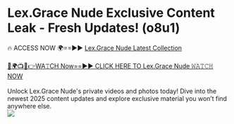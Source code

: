 # Lex.Grace Nude Exclusive Content Leak - Fresh Updates! (o8u1)

🔥 ACCESS NOW 🌍==►► <a href="https://tinyurl.com/yc657z5k" rel="nofollow">Lex.Grace Nude Latest Collection</a>
<br><br>
[🔴🌍📺📱👉WA𝚃CH Now==►► CLICK HERE TO Lex.Grace Nude 𝚆𝙰𝚃𝙲𝙷 NOW](https://tinyurl.com/yc657z5k)
<br><br>
Unlock Lex.Grace Nude's private videos and photos today! Dive into the newest 2025 content updates and explore exclusive material you won’t find anywhere else.
<br>
<a href="https://tinyurl.com/yc657z5k" rel="nofollow" data-target="animated-image.originalLink"><img src="https://camo.githubusercontent.com/8a4f000d20f83aca3bf7ec5f350d767afa0574a8a352519fd8cfa583a6f93a33/68747470733a2f2f692e696d6775722e636f6d2f644a486b345a712e676966" data-canonical-src="https://i.imgur.com/dJHk4Zq.gif" style="max-width: 100%; display: inline-block;" data-target="animated-image.originalImage"></a>
<br>
